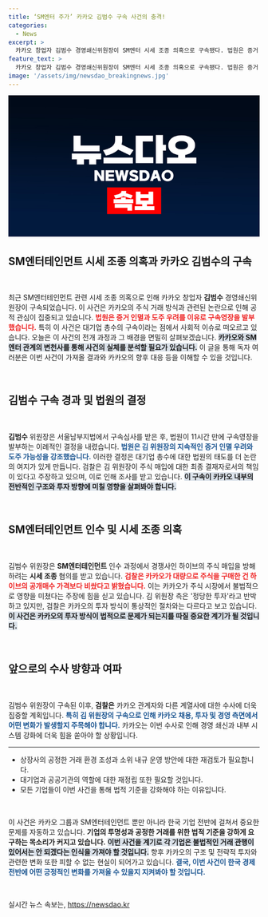 ```yaml
---
title: ‘SM엔터 주가’ 카카오 김범수 구속 사건의 충격!
categories:
  - News
excerpt: >
  카카오 창업자 김범수 경영쇄신위원장이 SM엔터 시세 조종 의혹으로 구속됐다. 법원은 증거 인멸과 도주 우려를 이유로 들며, 김 위원장은 최장 20일간 검찰 조사를 받게 된다. 카카오는 궁극적인 책임 소재를 놓고 긴박한 상황에 직면했다.
feature_text: >
  카카오 창업자 김범수 경영쇄신위원장이 SM엔터 시세 조종 의혹으로 구속됐다. 법원은 증거 인멸과 도주 우려를 이유로 들며, 김 위원장은 최장 20일간 검찰 조사를 받게 된다. 카카오는 궁극적인 책임 소재를 놓고 긴박한 상황에 직면했다.
image: '/assets/img/newsdao_breakingnews.jpg'
---
```


<p><img src="/assets/img/newsdao_breakingnews.jpg" alt="flaretime 속보" /></p>

<h2 data-ke-size="size26">SM엔터테인먼트 시세 조종 의혹과 카카오 김범수의 구속</h2>

<p data-ke-size="size16">&nbsp;</p>

<p data-ke-size="size16">최근 SM엔터테인먼트 관련 시세 조종 의혹으로 인해 카카오 창업자 <b>김범수</b> 경영쇄신위원장이 구속되었습니다. 이 사건은 카카오의 주식 거래 방식과 관련된 논란으로 인해 공적 관심이 집중되고 있습니다. <b><span style="color: #ee2323;">법원은 증거 인멸과 도주 우려를 이유로 구속영장을 발부했습니다.</span></b> 특히 이 사건은 대기업 총수의 구속이라는 점에서 사회적 이슈로 떠오르고 있습니다. 오늘은 이 사건의 전개 과정과 그 배경을 면밀히 살펴보겠습니다. <b><span style="background-color: #21538527;">카카오와 SM엔터 관계의 변천사를 통해 사건의 실체를 분석할 필요가 있습니다.</span></b> 이 글을 통해 독자 여러분은 이번 사건이 가져올 결과와 카카오의 향후 대응 등을 이해할 수 있을 것입니다.</p>

<p data-ke-size="size16">&nbsp;</p>

<h2 data-ke-size="size26">김범수 구속 경과 및 법원의 결정</h2>

<p data-ke-size="size16">&nbsp;</p>

<p data-ke-size="size16"><b>김범수</b> 위원장은 서울남부지법에서 구속심사를 받은 후, 법원이 11시간 만에 구속영장을 발부하는 이례적인 결정을 내렸습니다. <b><span style="color: #1a5490;">법원은 김 위원장의 지속적인 증거 인멸 우려와 도주 가능성을 강조했습니다.</span></b> 이러한 결정은 대기업 총수에 대한 법원의 태도를 더 논란의 여지가 있게 만듭니다. 검찰은 김 위원장이 주식 매입에 대한 최종 결재자로서의 책임이 있다고 주장하고 있으며, 이로 인해 조사를 받고 있습니다. <b><span style="background-color: #21538527;">이 구속이 카카오 내부의 전반적인 구조와 투자 방향에 미칠 영향을 살펴봐야 합니다.</span></b></p>

<p data-ke-size="size16">&nbsp;</p>

<h2 data-ke-size="size26">SM엔터테인먼트 인수 및 시세 조종 의혹</h2>

<p data-ke-size="size16">&nbsp;</p>

<p data-ke-size="size16">김범수 위원장은 <b>SM엔터테인먼트</b> 인수 과정에서 경쟁사인 하이브의 주식 매입을 방해하려는 <b>시세 조종</b> 혐의를 받고 있습니다. <b><span style="color: #ee2323;">검찰은 카카오가 대량으로 주식을 구매한 건 하이브의 공개매수 가격보다 비쌌다고 밝혔습니다.</span></b> 이는 카카오가 주식 시장에서 불법적으로 영향을 미쳤다는 주장에 힘을 싣고 있습니다. 김 위원장 측은 '정당한 투자'라고 반박하고 있지만, 검찰은 카카오의 투자 방식이 통상적인 절차와는 다르다고 보고 있습니다. <b><span style="background-color: #21538527;">이 사건은 카카오의 투자 방식이 법적으로 문제가 되는지를 따질 중요한 계기가 될 것입니다.</span></b></p>

<p data-ke-size="size16">&nbsp;</p>

<h2 data-ke-size="size26">앞으로의 수사 방향과 여파</h2>

<p data-ke-size="size16">&nbsp;</p>

<p data-ke-size="size16">김범수 위원장이 구속된 이후, <b>검찰은</b> 카카오 관계자와 다른 계열사에 대한 수사에 더욱 집중할 계획입니다. <b><span style="color: #1a5490;">특히 김 위원장의 구속으로 인해 카카오 채용, 투자 및 경영 측면에서 어떤 변화가 발생할지 주목해야 합니다.</span></b> 카카오는 이번 수사로 인해 경영 쇄신과 내부 시스템 강화에 더욱 힘을 쏟아야 할 상황입니다.</p>

<hr />

<ul>
    <li>상장사의 공정한 거래 환경 조성과 소위 내규 운영 방안에 대한 재검토가 필요합니다.</li>
    <li>대기업과 공공기관의 역할에 대한 재정립 또한 필요할 것입니다.</li>
    <li>모든 기업들이 이번 사건을 통해 법적 기준을 강화해야 하는 이유입니다.</li>
</ul>

<p data-ke-size="size16">&nbsp;</p>

<p data-ke-size="size16">이 사건은 카카오 그룹과 SM엔터테인먼트 뿐만 아니라 한국 기업 전반에 걸쳐서 중요한 문제를 자동하고 있습니다. <b>기업의 투명성과 공정한 거래를 위한 법적 기준을 강하게 요구하는 목소리가 커지고 있습니다.</b> <b><span style="background-color: #21538527;">이번 사건을 계기로 각 기업은 불법적인 거래 관행이 있어서는 안 되겠다는 인식을 가져야 할 것입니다.</span></b> 향후 카카오의 구조 및 전략적 투자와 관련한 변화 또한 피할 수 없는 현실이 되어가고 있습니다. <b><span style="color: #1a5490;">결국, 이번 사건이 한국 경제 전반에 어떤 긍정적인 변화를 가져올 수 있을지 지켜봐야 할 것입니다.</span></b></p>

<p data-ke-size="size16">&nbsp;</p>
실시간 뉴스 속보는, <a href="https://newsdao.kr" rel="dofollow">https://newsdao.kr</a>


